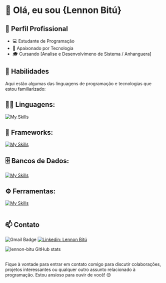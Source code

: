 # 👋 Olá, eu sou {Lennon Bitú}

## 💼 Perfil Profissional

- 💻 Estudante de Programação
- 🌱 Apaixonado por Tecnologia
- 🎓 Cursando [Analise e Desenvolvimeno de Sistema / Anhanguera]

## 🚀 Habilidades

Aqui estão algumas das linguagens de programação e tecnologias que estou familiarizado:

## 👨‍💻 Linguagens: 
[![My Skills](https://skillicons.dev/icons?i=java,python,javascript,cs,php)]()

## 🧰 Frameworks: 
[![My Skills](https://skillicons.dev/icons?i=django)]()

## 🗄️ Bancos de Dados: 
[![My Skills](https://skillicons.dev/icons?i=mysql,postgres)]()
## ⚙️ Ferramentas:
[![My Skills](https://skillicons.dev/icons?i=github,visualstudio,eclipse)]()<br><br>

## 📫 Contato

![Gmail Badge](https://img.shields.io/badge/-lennon.bitu@gmail.com-006bed?style=flat-square&logo=Gmail&logoColor=white&link=mailto:{lennon.bitu@gmail.com})
[![Linkedin: Lennon Bitú](https://img.shields.io/badge/-lennonbitu-blue?style=flat-square&logo=Linkedin&logoColor=white&link=https://www.linkedin.com/in/lennonbitu/)](https://www.linkedin.com/in/lennonbitu/)

![lennon-bitu GitHub stats](https://github-readme-stats.vercel.app/api?username=lennon-bitu&show_icons=true&theme=dark) <br><br>

Fique à vontade para entrar em contato comigo para discutir colaborações, projetos interessantes ou qualquer outro assunto relacionado à programação. Estou ansioso para ouvir de você! 😊

